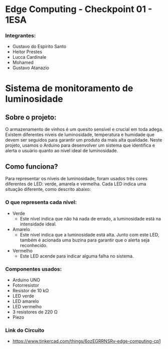 # Edge Computing - Checkpoint 01 - 1ESA

### Integrantes:
- Gustavo do Espírito Santo
- Heitor Prestes
- Lucca Cardinale
- Mohamed
- Gustavo Atanazio

# Sistema de monitoramento de luminosidade

## Sobre o projeto:
O armazenamento de vinhos é um quesito sensível e crucial em toda adega. Existem diferentes níveis de luminosidade, temperatura e humidade que devem ser seguidos para garantir um produto da mais alta qualidade. Neste projeto, usamos o Arduino para desenvolver um sistema que identifica e alerta o usuário quanto ao nível ideal de luminosidade.

## Como funciona?
Para representar os níveis de luminosidade, foram usados três cores diferentes de LED: verde, amarela e vermelha. Cada LED indica uma situação diferente, 
como descrito abaixo:

### O que representa cada nível:
- Verde
    - Este nível indica que não há nada de errado, a luminosidade está na intensidade ideal.
- Amarelo
    - Este nível indica que a luminosidade está alta. Junto com este LED, também é acionada uma buzina para garantir que o alerta seja reconhecido.
- Vermelho
    - Este LED acende para indicar alguma falha no sistema.

### Componentes usados:
- Arduino UNO
- Fotorresistor
- Resistor de 10 kΩ
- LED verde
- LED amarelo
- LED vermelho
- 3 resistores de 220 Ω
- Piezo

### Link do Circuito
- https://www.tinkercad.com/things/6ozEGRRNSRv-edge-computing-cp1
